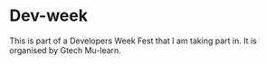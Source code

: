 # Dev-week

This is part of a Developers Week Fest that I am taking part in. It is organised by Gtech Mu-learn.
